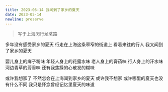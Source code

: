 ```yaml
---
title: 2023-05-14 我闻到了家乡的夏天
date: 2023-05-14
newline: preserve
---
```


> 写于上海闵行龙茗路

多年没有感受家乡的夏天
行走在上海这条窄窄的街道上
看着来往的行人
我又闻到了家乡的夏天

婴儿身上的痱子粉味
年轻人身上的花露水味
老人身上的膏药味
行人身上的汗水味
河边青草的芳香味
还有我焦躁的心散发的糊味

或许我想家了
不然怎会在上海闻到家乡的夏天
或许我不想家
或许哪里的夏天也没有什么不同
我只是怀念曾经记忆里夏天的味道
